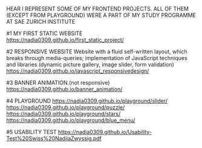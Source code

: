 HEAR I REPRESENT SOME OF MY FRONTEND PROJECTS. 
ALL OF THEM (EXCEPT FROM PLAYGROUND) WERE A PART OF MY STUDY PROGRAMME AT SAE ZURICH INSTITUTE

#1 MY FIRST STATIC WEBSITE
https://nadia0309.github.io/first_static_project/

#2 RESPONSIVE WEBSITE
Website with a fluid self-written layout, which breaks through media-queries; implementation of JavaScript techniques and libraries (dynamic picture gallery, image slider, form validation) <br>
https://nadia0309.github.io/javascript_responsivedesign/

#3 BANNER ANIMATION.(not responsive)
https://nadia0309.github.io/banner_animation/

#4 PLAYGROUND
https://nadia0309.github.io/playground/slider/
https://nadia0309.github.io/playground/puzzle/
https://nadia0309.github.io/playground/stars/
https://nadia0309.github.io/playground/blue_menu/

#5 USABILITY TEST
https://nadia0309.github.io/Usability-Test%20Swiss%20NadiiaZwyssig.pdf
